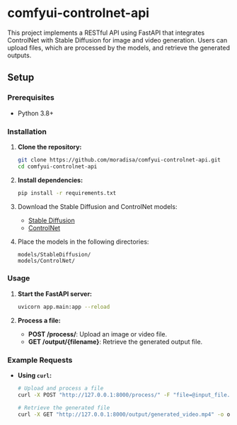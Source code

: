 # comfyui-controlnet-api

This project implements a RESTful API using FastAPI that integrates ControlNet with Stable Diffusion for image and video generation. Users can upload files, which are processed by the models, and retrieve the generated outputs.



## Setup

### Prerequisites
- Python 3.8+


### Installation

1. **Clone the repository:**
    ```bash
    git clone https://github.com/moradisa/comfyui-controlnet-api.git
    cd comfyui-controlnet-api
    ```

2. **Install dependencies:**
    ```bash
    pip install -r requirements.txt
    ```

3. Download the Stable Diffusion and ControlNet models:
    - [Stable Diffusion](https://huggingface.co/CompVis/stable-diffusion-v-1-4-original/blob/main/sd-v1-4.ckpt)
    - [ControlNet](https://huggingface.co/lllyasviel/ControlNet/blob/main/models/control_sd15_openpose.pth)

4. Place the models in the following directories:
    ```
    models/StableDiffusion/
    models/ControlNet/
    ```
### Usage

1. **Start the FastAPI server:**
    ```bash
    uvicorn app.main:app --reload
    ```

2. **Process a file:**
    - **POST /process/**: Upload an image or video file.
    - **GET /output/{filename}**: Retrieve the generated output file.

### Example Requests

- **Using `curl`:**
    ```bash
    # Upload and process a file
    curl -X POST "http://127.0.0.1:8000/process/" -F "file=@input_file.mp4"

    # Retrieve the generated file
    curl -X GET "http://127.0.0.1:8000/output/generated_video.mp4" -o output_video.mp4
    ```

